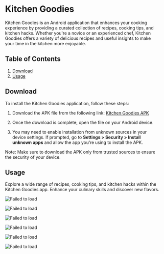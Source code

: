 # Kitchen Goodies

Kitchen Goodies is an Android application that enhances your cooking experience by providing a curated collection of recipes, cooking tips, and kitchen hacks. Whether you're a novice or an experienced chef, Kitchen Goodies offers a variety of delicious recipes and useful insights to make your time in the kitchen more enjoyable.

## Table of Contents

1. [Download](#installation)
2. [Usage](#usage)

## Download

To install the Kitchen Goodies application, follow these steps:

1. Download the APK file from the following link: [Kitchen Goodies APK](https://drive.google.com/file/d/15CYiVMCuK8rWEp0df149SAr_JxeJII5L/view?usp=drive_link)

2. Once the download is complete, open the file on your Android device.

3. You may need to enable installation from unknown sources in your device settings. If prompted, go to **Settings > Security > Install unknown apps** and allow the app you're using to install the APK.

Note: Make sure to download the APK only from trusted sources to ensure the security of your device.

## Usage

Explore a wide range of recipes, cooking tips, and kitchen hacks within the Kitchen Goodies app. Enhance your culinary skills and discover new flavors.

![Failed to load](https://github.com/angelo-perez/elective_project/blob/master/GIF/Splash_Screen_AdobeExpress.gif)

![Failed to load](https://github.com/angelo-perez/elective_project/blob/master/GIF/Feature_1_AdobeExpress.gif)

![Failed to load](https://github.com/angelo-perez/elective_project/blob/master/GIF/Feature_2_High_AdobeExpress.gif)

![Failed to load](https://github.com/angelo-perez/elective_project/blob/master/GIF/Feature_3_AdobeExpress.gif)

![Failed to load](https://github.com/angelo-perez/elective_project/blob/master/GIF/Feature_4_AdobeExpress.gif)

![Failed to load](https://github.com/angelo-perez/elective_project/blob/master/GIF/Feature_5_High_AdobeExpress.gif)
